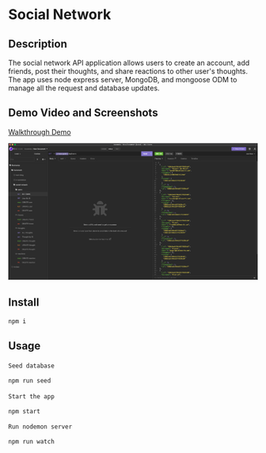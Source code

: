 # Social Network

## Description

The social network API application allows users to create an account, add friends, post their thoughts, and share reactions to other user's thoughts. The app uses node express server, MongoDB, and mongoose ODM to manage all the request and database updates. 

## Demo Video and Screenshots

[Walkthrough Demo](https://drive.google.com/file/d/1D9gaDfqLab6hfLKU2Yn2TRtOI_A4bGlK/view?usp=share_link)

![Screen shot of page](./assets/images/screenshot.png)


## Install

```sh
npm i
```

## Usage

`Seed database`
```sh
npm run seed
```

`Start the app`
```sh
npm start
```

`Run nodemon server`
```sh
npm run watch
```


